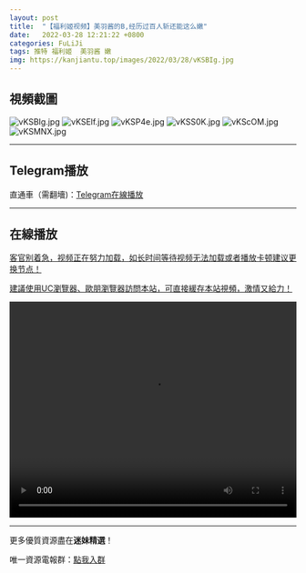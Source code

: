 ```yaml
---
layout: post
title:  "【福利姬视频】美羽酱的B,经历过百人斩还能这么嫩"
date:   2022-03-28 12:21:22 +0800
categories: FuLiJi
tags: 推特 福利姬  美羽酱 嫩
img: https://kanjiantu.top/images/2022/03/28/vKSBIg.jpg
---
```



## 視頻截圖

![vKSBIg.jpg](https://kanjiantu.top/images/2022/03/28/vKSBIg.jpg)
![vKSElf.jpg](https://kanjiantu.top/images/2022/03/28/vKSElf.jpg)
![vKSP4e.jpg](https://kanjiantu.top/images/2022/03/28/vKSP4e.jpg)
![vKSS0K.jpg](https://kanjiantu.top/images/2022/03/28/vKSS0K.jpg)
![vKScOM.jpg](https://kanjiantu.top/images/2022/03/28/vKScOM.jpg)
![vKSMNX.jpg](https://kanjiantu.top/images/2022/03/28/vKSMNX.jpg)

* * *
## Telegram播放

直通車（需翻墻)：[Telegram在線播放](https://t.me/mimeijingxuan/280)

* * *
## 在線播放
<u>客官别着急，视频正在努力加载，如长时间等待视频无法加载或者播放卡顿建议更换节点！</u>

<u>建議使用UC瀏覽器、歐朋瀏覽器訪問本站，可直接緩存本站視頻，激情又給力！</u>
<center><video src="https://cdn.publer.io/uploads/videos/623f20a9db279760bbfbe800/0ad29348a786a24bcef61cfafe6d4dc3.mp4" width="100%" height="380px" controls="controls"></video></center>


* * *
更多優質資源盡在**迷妹精選**！

唯一資源電報群：[點我入群](https://t.me/mimeijingxuan)


